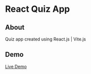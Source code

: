 # React Quiz App

## About

Quiz app created using React.js | Vite.js

## Demo

[Live Demo](https://dogankocadayilar.github.io/react-quiz-app/)
